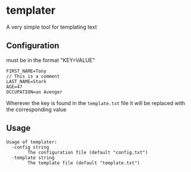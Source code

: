 # templater

A very simple tool for templating text

## Configuration

must be in the format "KEY=VALUE"

```
FIRST_NAME=Tony
// This is a comment
LAST_NAME=Stark
AGE=47
OCCUPATION=an Avenger
```

Wherever the key is found in the `template.txt` file it will be replaced with the corresponding value

## Usage

```
Usage of templater:
  -config string
        The configuration file (default "config.txt")
  -template string
        The template file (default "template.txt")
```
